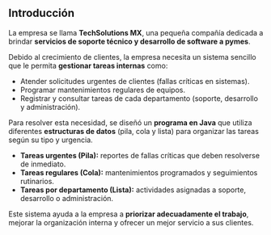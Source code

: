 ## Introducción
La empresa se llama **TechSolutions MX**, una pequeña compañía dedicada a brindar **servicios de soporte técnico y desarrollo de software a pymes**.

Debido al crecimiento de clientes, la empresa necesita un sistema sencillo que le permita **gestionar tareas internas** como:
- Atender solicitudes urgentes de clientes (fallas críticas en sistemas).
- Programar mantenimientos regulares de equipos.
- Registrar y consultar tareas de cada departamento (soporte, desarrollo y administración).

Para resolver esta necesidad, se diseñó un **programa en Java** que utiliza diferentes **estructuras de datos** (pila, cola y lista) para organizar las tareas según su tipo y urgencia.

- **Tareas urgentes (Pila):** reportes de fallas críticas que deben resolverse de inmediato.
- **Tareas regulares (Cola):** mantenimientos programados y seguimientos rutinarios.
- **Tareas por departamento (Lista):** actividades asignadas a soporte, desarrollo o administración.

Este sistema ayuda a la empresa a **priorizar adecuadamente el trabajo**, mejorar la organización interna y ofrecer un mejor servicio a sus clientes.  
